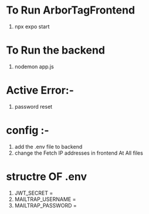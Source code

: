 # To Run ArborTagFrontend
1. npx expo start

# To Run the backend 
1. nodemon app.js

# Active Error:-  
1. password reset

# config :-
 1. add the .env file to backend
 2. change the Fetch IP addresses in frontend At All files
    
# structre OF .env
  1. JWT_SECRET = 
  2. MAILTRAP_USERNAME =
  3. MAILTRAP_PASSWORD =



